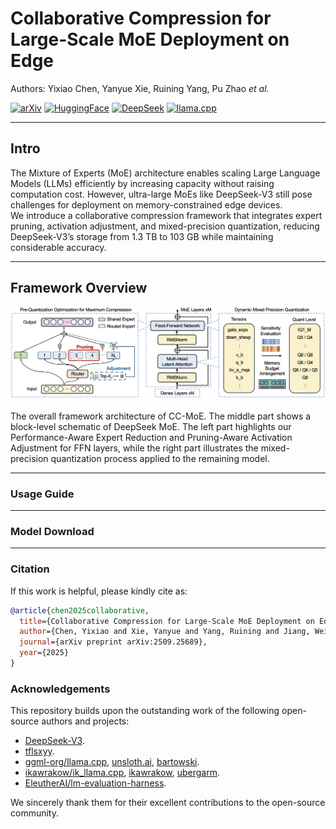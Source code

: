 # Collaborative Compression for Large-Scale MoE Deployment on Edge

Authors: Yixiao Chen, Yanyue Xie, Ruining Yang, Pu Zhao *et al.*

[![arXiv](https://img.shields.io/badge/arXiv-2509.25689-df2a2a?logo=arxiv&logoColor=white)](https://www.arxiv.org/abs/2509.25689)
[![HuggingFace](https://img.shields.io/badge/HuggingFace-bobchenyx-FFD21F?logo=huggingface&logoColor=yellow)](https://huggingface.co/bobchenyx/DeepSeek-V3-0324-MLA-GGUF)
[![DeepSeek](https://img.shields.io/badge/DeepSeek-Reference-0078D7?labelColor=555555&logoColor=white)](https://github.com/deepseek-ai/DeepSeek-V3)
[![llama.cpp](https://img.shields.io/badge/llama.cpp-Reference-4CAF50?labelColor=555555&logo=github&logoColor=white)](https://github.com/ggml-org/llama.cpp)

---

## Intro
The Mixture of Experts (MoE) architecture enables scaling Large Language Models (LLMs) efficiently by increasing capacity without raising computation cost. However, ultra-large MoEs like DeepSeek-V3 still pose challenges for deployment on memory-constrained edge devices.  
We introduce a collaborative compression framework that integrates expert pruning, activation adjustment, and mixed-precision quantization, reducing DeepSeek-V3’s storage from 1.3 TB to 103 GB while maintaining considerable accuracy. 

---

## Framework Overview
<div align="center">
  <img src="assets/main.png"/>
</div><br/>
The overall framework architecture of CC-MoE. The middle part shows a block-level schematic of DeepSeek MoE. The left part highlights our Performance-Aware Expert Reduction and Pruning-Aware Activation Adjustment for FFN layers, while the right part illustrates the mixed-precision quantization process applied to the remaining model.

---

### Usage Guide

---

### Model Download

---

### Citation

If this work is helpful, please kindly cite as:

```bibtex
@article{chen2025collaborative,
  title={Collaborative Compression for Large-Scale MoE Deployment on Edge},
  author={Chen, Yixiao and Xie, Yanyue and Yang, Ruining and Jiang, Wei and Wang, Wei and He, Yong and Chen, Yue and Zhao, Pu and Wang, Yanzhi},
  journal={arXiv preprint arXiv:2509.25689},
  year={2025}
}
```

### Acknowledgements

This repository builds upon the outstanding work of the following open-source authors and projects:

- [DeepSeek-V3](https://github.com/deepseek-ai/DeepSeek-V3).
- [tflsxyy](https://github.com/tflsxyy).
- [ggml-org/llama.cpp](https://github.com/ggml-org/llama.cpp), [unsloth.ai](https://unsloth.ai/), [bartowski](https://github.com/bartowski1182).  
- [ikawrakow/ik_llama.cpp](https://github.com/ikawrakow/ik_llama.cpp), [ikawrakow](https://github.com/ikawrakow), [ubergarm](https://github.com/ubergarm).
- [EleutherAI/lm-evaluation-harness](https://github.com/EleutherAI/lm-evaluation-harness).

We sincerely thank them for their excellent contributions to the open-source community.


